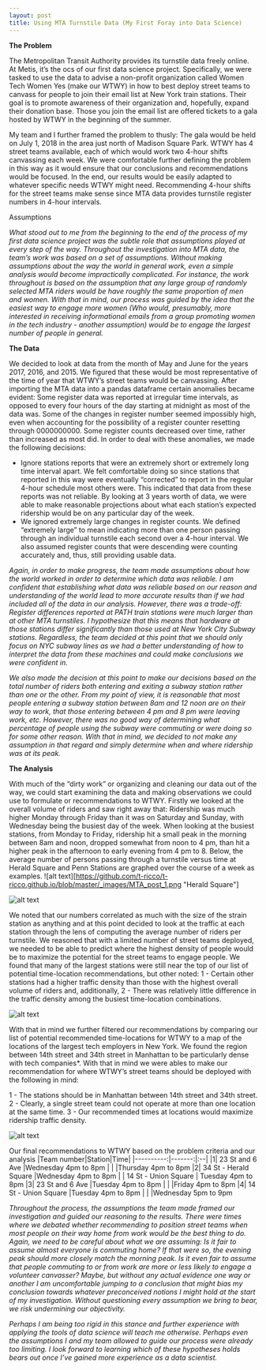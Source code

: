 ```yaml
---
layout: post
title: Using MTA Turnstile Data (My First Foray into Data Science)
---
```


**The Problem**
 
The Metropolitan Transit Authority provides its turnstile data freely online. At Metis, it’s the ocs of our first data science project. Specifically, we were tasked to use the data to advise a non-profit organization called Women Tech Women Yes (make our WTWY) in how to best deploy street teams to canvass for people to join their email list at New York train stations. Their goal is to promote awareness of their organization and, hopefully, expand their donation base. Those you join the email list are offered tickets to a gala hosted by WTWY in the beginning of the summer.
 
My team and I further framed the problem to thusly: The gala would be held on July 1, 2018 in the area just north of Madison Square Park. WTWY has 4 street teams available, each of which would work two 4-hour shifts canvassing each week. We were comfortable further defining the problem in this way as it would ensure that our conclusions and recommendations would be focused. In the end, our results would be easily adapted to whatever specific needs WTWY might need. Recommending 4-hour shifts for the street teams make sense since MTA data provides turnstile register numbers in 4-hour intervals.
 
Assumptions
 
*What stood out to me from the beginning to the end of the process of my first data science project was the subtle role that assumptions played at every step of the way. Throughout the investigation into MTA data, the team’s work was based on a set of assumptions. Without making assumptions about the way the world in general work, even a simple analysis would become impractically complicated. For instance, the work throughout is based on the assumption that any large group of randomly selected MTA riders would be have roughly the same proportion of men and women. With that in mind, our process was guided by the idea that the easiest way to engage more women (Who would, presumably, more interested in receiving informational emails from a group promoting women in the tech industry - another assumption) would be to engage the largest number of people in general.*
 
**The Data**
 
We decided to look at data from the month of May and June for the years 2017, 2016, and 2015. We figured that these would be most representative of the time of year that WTWY’s street teams would be canvassing. After importing the MTA data into a pandas dataframe certain anomalies became evident:
Some register data was reported at irregular time intervals, as opposed to every four hours of the day starting at midnight as most of the data was.
Some of the changes in register number seemed impossibly high, even when accounting for the possibility of a register counter resetting through 0000000000.
Some register counts decreased over time, rather than increased as most did.
In order to deal with these anomalies, we made the following decisions:
+ Ignore stations reports that were an extremely short or extremely long time interval apart. We felt comfortable doing so since stations that reported in this way were eventually “corrected” to report in the regular 4-hour schedule most others were. This indicated that data from these reports was not reliable. By looking at 3 years worth of data, we were able to make reasonable projections about what each station’s expected ridership would be on any particular day of the week.
+ We ignored extremely large changes in register counts. We defined “extremely large” to mean indicating more than one person passing through an individual turnstile each second over a 4-hour interval. We also assumed register counts that were descending were counting accurately and, thus, still providing usable data.
 
 
*Again, in order to make progress, the team made assumptions about how the world worked in order to determine which data was reliable. I am confident that establishing what data was reliable based on our reason and understanding of the world lead to more accurate results than if we had included all of the data in our analysis. However, there was a trade-off: Register differences reported at PATH train stations were much larger than at other MTA turnstiles. I hypothesize that this means that hardware at those stations differ significantly than those used at New York City Subway stations. Regardless, the team decided at this point that we should only focus on NYC subway lines as we had a better understanding of how to interpret the data from these machines and could make conclusions we were confident in.*
 
*We also made the decision at this point to make our decisions based on the total number of riders both entering and exiting a subway station rather than one or the other. From my point of view, it is reasonable that most people entering a subway station between 8am and 12 noon are on their way to work, that those entering between 4 pm and 8 pm were leaving work, etc. However, there was no good way of determining what percentage of people using the subway were commuting or were doing so for some other reason. With that in mind, we decided to not make any assumption in that regard and simply determine when and where ridership was at its peak.*
 
**The Analysis**

With much of the “dirty work” or organizing and cleaning our data out of the way, we could start examining the data and making observations we could use to formulate or recommendations to WTWY. Firstly we looked at the overall volume of riders and saw right away that: Ridership was much higher Monday through Friday than it was on Saturday and Sunday, with Wednesday being the busiest day of the week. When looking at the busiest stations, from Monday to Friday, ridership hit a small peak in the morning between 8am and noon, dropped somewhat from noon to 4 pm, than hit a higher peak in the afternoon to early evening from 4 pm to 8. 
Below, the average number of persons passing through a turnstile versus time at Herald Square and Penn Stations are graphed over the course of a week as examples.
![alt text][https://github.com/t-ricco/t-ricco.github.io/blob/master/_images/MTA_post_1.png "Herald Square"]

[logo]: https://github.com/t-ricco/t-ricco.github.io/blob/master/_images/MTA_post_1.png "Herald Square"

![alt text][logo]

[logo]: https://github.com/t-ricco/t-ricco.github.io/blob/master/_images/MTA_post_2.png "Penn Station"

We noted that our numbers correlated as much with the size of the strain station as anything and at this point decided to look at the traffic at each station through the lens of computing the average number of riders per turnstile. We reasoned that with a limited number of street teams deployed, we needed to be able to predict where the highest density of people would be to maximize the potential for the street teams to engage people. We found that many of the largest stations were still near the top of our list of potential time-location recommendations, but other noted:
1 - Certain other stations had a higher traffic density than those with the highest overall volume of riders and, additionally,
2 - There was relatively little difference in the traffic density among the busiest time-location combinations.

![alt text][logo]

[logo]: https://github.com/t-ricco/t-ricco.github.io/blob/master/_images/MTA_post_3.png "Avg Persons per turnstile"

With that in mind we further filtered our recommendations by comparing our list of potential recommended time-locations for WTWY to a map of the locations of the largest tech employers in New York. We found the region between 14th street and 34th street in Manhattan to be particularly dense with tech companies*. With that in mind we were ables to make our recommendation for where WTWY’s street teams should be deployed with the following in mind:

1 - The stations should be in Manhattan between 14th street and 34th street.
2 - Clearly, a single street team could not operate at more than one location at the same time.
3 - Our recommended times at locations would maximize ridership traffic density.

![alt text][logo]

[logo]: https://github.com/t-ricco/t-ricco.github.io/blob/master/_images/MTA_post_4.png "Avg Persons per turnstile - revised"

Our final recommendations to WTWY based on the problem criteria and our analysis
|Team number|Station|Time|
|----------:|-------:|:--|
|1| 23 St and 6 Ave  |Wednesday 4pm to 8pm
| |                  |Thursday 4pm to 8pm
|2|  34 St - Herald Square |Wednesday 4pm to 8pm
| |  14 St - Union Square | Tuesday 4pm to 8pm
|3| 23 St and 6 Ave |Tuesday 4pm to 8pm
| |                 |Friday 4pm to 8pm
|4| 14 St - Union Square |Tuesday 4pm to 8pm
| |                      |Wednesday 5pm to 9pm

*Throughout the process, the assumptions the team made framed our investigation and guided our reasoning to the results. There were times where we debated whether recommending to position street teams when most people on their way home from work would be the best thing to do. Again, we need to be careful about what we are assuming: Is it fair to assume almost everyone is commuting home? If that were so, the evening peak should more closely match the morning peak. Is it even fair to assume that people commuting to or from work are more or less likely to engage a volunteer canvasser? Maybe, but without any actual evidence one way or another I am uncomfortable jumping to a conclusion that might bias my conclusion towards whatever preconceived notions I might hold at the start of my investigation. Without questioning every assumption we bring to bear, we risk undermining our objectivity.* 
 
*Perhaps I am being too rigid in this stance and further experience with applying the tools of data science will teach me otherwise. Perhaps even the assumptions I and my team allowed to guide our process were already too limiting. I look forward to learning which of these hypotheses holds bears out once I’ve gained more experience as a data scientist.* 
